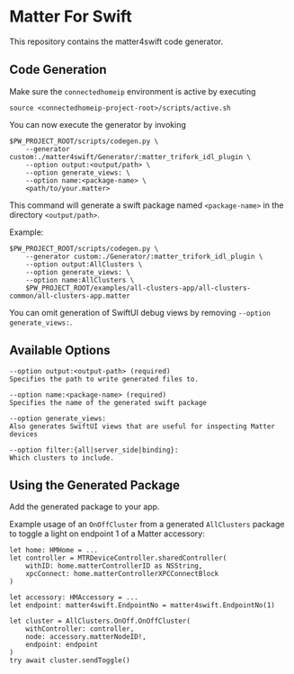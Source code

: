 <!--
Copyright (c) 2024 Trifork A/S

SPDX-License-Identifier: MIT
-->

# Matter For Swift

This repository contains the matter4swift code generator.

## Code Generation

Make sure the `connectedhomeip` environment is active by executing

    source <connectedhomeip-project-root>/scripts/active.sh

You can now execute the generator by invoking

    $PW_PROJECT_ROOT/scripts/codegen.py \
        --generator custom:./matter4swift/Generator/:matter_trifork_idl_plugin \
        --option output:<output/path> \
        --option generate_views: \
        --option name:<package-name> \
        <path/to/your.matter>

This command will generate a swift package named `<package-name>` in the directory
`<output/path>`.

Example:

    $PW_PROJECT_ROOT/scripts/codegen.py \
        --generator custom:./Generator/:matter_trifork_idl_plugin \
        --option output:AllClusters \
        --option generate_views: \
        --option name:AllClusters \
        $PW_PROJECT_ROOT/examples/all-clusters-app/all-clusters-common/all-clusters-app.matter

You can omit generation of SwiftUI debug views by removing `--option generate_views:`.


## Available Options

    --option output:<output-path> (required)
    Specifies the path to write generated files to.
    
    --option name:<package-name> (required)
    Specifies the name of the generated swift package
    
    --option generate_views:
    Also generates SwiftUI views that are useful for inspecting Matter devices

    --option filter:{all|server_side|binding}:
    Which clusters to include.


## Using the Generated Package

Add the generated package to your app.

Example usage of an `OnOffCluster` from a generated `AllClusters` package to
toggle a light on endpoint 1 of a Matter accessory:

    let home: HMHome = ...
    let controller = MTRDeviceController.sharedController(
        withID: home.matterControllerID as NSString,
        xpcConnect: home.matterControllerXPCConnectBlock
    )

    let accessory: HMAccessory = ...
    let endpoint: matter4swift.EndpointNo = matter4swift.EndpointNo(1)

    let cluster = AllClusters.OnOff.OnOffCluster(
        withController: controller,
        node: accessory.matterNodeID!,
        endpoint: endpoint
    )
    try await cluster.sendToggle()
